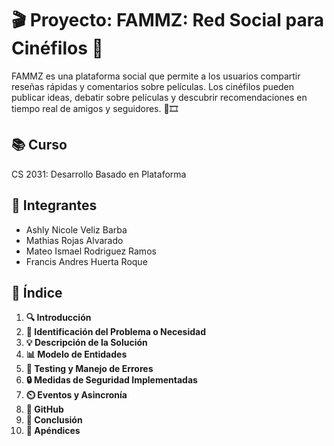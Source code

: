 # 🎬 Proyecto: FAMMZ: Red Social para Cinéfilos 🎥

FAMMZ es una plataforma social que permite a los usuarios compartir reseñas rápidas y comentarios sobre películas. Los cinéfilos pueden publicar ideas, debatir sobre películas y descubrir recomendaciones en tiempo real de amigos y seguidores. 🍿🎞️

## 📚 Curso
CS 2031: Desarrollo Basado en Plataforma

## 👥 Integrantes
- Ashly Nicole Veliz Barba
- Mathias Rojas Alvarado
- Mateo Ismael Rodriguez Ramos
- Francis Andres Huerta Roque

## 📑 Índice

1. **🔍 Introducción**
2. **📝 Identificación del Problema o Necesidad**
3. **💡 Descripción de la Solución**
4. **📊 Modelo de Entidades**
5. **🧪 Testing y Manejo de Errores**
6. **🔒 Medidas de Seguridad Implementadas**
7. **⏲️ Eventos y Asincronía**
8. **📂 GitHub**
9. **🎯 Conclusión**
10. **📎 Apéndices**
